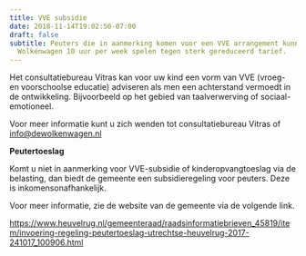 ```yaml
---
title: VVE subsidie
date: 2018-11-14T19:02:50-07:00
draft: false
subtitle: Peuters die in aanmerking komen voor een VVE arrangement kunnen op de
  Wolkenwagen 10 uur per week spelen tegen sterk gereduceerd tarief.
---
```

Het consultatiebureau Vitras kan voor uw kind een vorm van VVE (vroeg- en voorschoolse educatie) adviseren als men een achterstand vermoedt in de ontwikkeling. Bijvoorbeeld op het gebied van taalverwerving of sociaal-emotioneel. 

Voor meer informatie kunt u zich wenden tot consultatiebureau Vitras of [info@dewolkenwagen.nl](mailto:info@dewolkenwagen.nl)

**Peutertoeslag**

Komt u niet in aanmerking voor VVE-subsidie of kinderopvangtoeslag via de belasting, dan biedt de gemeente een subsidieregeling voor peuters. Deze is inkomensonafhankelijk. 

Voor meer informatie, zie de website van de gemeente via de volgende link.

<https://www.heuvelrug.nl/gemeenteraad/raadsinformatiebrieven_45819/item/invoering-regeling-peutertoeslag-utrechtse-heuvelrug-2017-241017_100906.html>